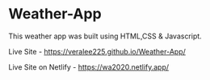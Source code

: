 # Weather-App

This weather app was built using HTML,CSS & Javascript. 

Live Site - https://veralee225.github.io/Weather-App/

Live Site on Netlify - https://wa2020.netlify.app/

